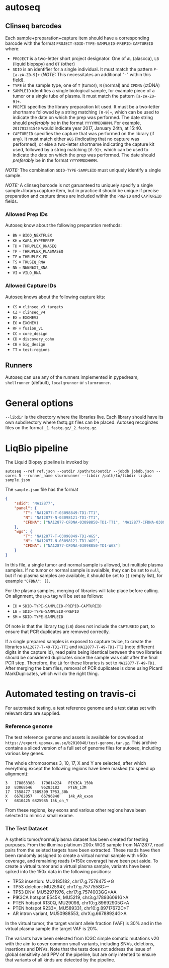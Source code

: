 # autoseq

## Clinseq barcodes

Each sample+preparation+capture item should have a corresponding barcode with the format `PROJECT-SDID-TYPE-SAMPLEID-PREPID-CAPTUREID` where:

* `PROJECT` is a two-letter short project designator. One of `AL` (alascca), `LB` (liquid biopspy) and `OT` (other)
* `SDID` is an identifier for a single individual. It must match the pattern `P-[a-zA-Z0-9]+` (*NOTE:* This necessitates an additional "-" within this field).
* `TYPE` is the sample type, one of `T` (tumor), `N` (normal) and `CFDNA` (ctDNA)
* `SAMPLEID` identifies a single biological sample, for example piece of a tumor or a single tube of plasma. It must match the pattern `[a-zA-Z0-9]+`.
* `PREPID` specifies the library preparation kit used. It must be a two-letter shortname followed by a string matching `[0-9]+`, which can be used to indicate the date on which the prep was performed. The date string should *preferably* be in the format `YYYYMMDDHHMM`. For example, `201701241540` would indicate year 2017, January 24th, at 15:40.
* `CAPTUREID` specifies the capture that was performed on the library (if any). It must match either `WGS` (indicating that no capture was performed), or else a two-letter shortname indicating the capture kit used, followed by a string matching `[0-9]+`, which can be used to indicate the date on which the prep was performed. The date should *preferably* be in the format `YYYYMMDDHHMM`.

*NOTE:* The combination `SDID-TYPE-SAMPLEID` must uniquely identify a single sample.

*NOTE:* A clinseq barcode is not garuanteed to uniquely specify a single sample+library+capture item, but in practice it should be unique if precise preparation and capture times are included within the `PREPID` and `CAPTUREID` fields.

### Allowed Prep IDs

Autoseq know about the following preparation methods: 

* `BN` = `BIOO_NEXTFLEX`
* `KH` = `KAPA_HYPERPREP`
* `TD` = `THRUPLEX_DNASEQ`
* `TP` = `THRUPLEX_PLASMASEQ`
* `TF` = `THRUPLEX_FD`
* `TS` = `TRUSEQ_RNA`
* `NN` = `NEBNEXT_RNA`
* `VI` = `VILO_RNA`            

### Allowed Capture IDs

Autoseq knows about the following capture kits:

* `CS` = `clinseq_v3_targets`
* `CZ` = `clinseq_v4`
* `EX` = `EXOMEV3`
* `EO` = `EXOMEV1`
* `RF` = `fusion_v1`
* `CC` = `core_design`
* `CD` = `discovery_coho`
* `CB` = `big_design`
* `TT` = `test-regions`

## Runners

Autoseq can use any of the runners implemented in pypedream, `shellrunner` (default), `localqrunner` or `slurmrunner`.

# General options

`--libdir` is the directory where the libraries live. Each library should have its own subdirectory where fastq.gz files can be placed. Autoseq recoginzes files on the format `_1.fastq.gz/_2.fastq.gz`.


# LiqBio pipeline

The Liquid Biopsy pipeline is invoked by

~~~
autoseq --ref ref.json --outdir /path/to/outdir --jobdb jobdb.json --cores 5 --runner_name slurmrunner --libdir /path/to/libdir liqbio sample.json
~~~

The `sample.json` file has the format

~~~json
{
    "sdid": "NA12877",
    "panel": {
        "T": "NA12877-T-03098849-TD1-TT1",
        "N": "NA12877-N-03098121-TD1-TT1",
        "CFDNA": ["NA12877-CFDNA-03098850-TD1-TT1", "NA12877-CFDNA-03098850-TD2-TT1"]
    },
    "wgs": {
        "T": "NA12877-T-03098849-TD1-WGS",
        "N": "NA12877-N-03098121-TD1-WGS",
        "CFDNA": ["NA12877-CFDNA-03098850-TD1-WGS"]
    }
}

~~~

In this file, a single tumor and normal sample is allowed, but multiple plasma samples. If no tumor or normal sample is avaialble, they can be set to `null`, but if no plasma samples are available, it should be set to `[]` (empty list), for example `"CFDNA": []`.

For the plasma samples, merging of libraries will take place before calling. On alignment, the `@RG` tag will be set as follows: 

* `ID` = `SDID-TYPE-SAMPLEID-PREPID-CAPTUREID`
* `LB` = `SDID-TYPE-SAMPLEID-PREPID`
* `SM` = `SDID-TYPE-SAMPLEID`

Of note is that the library tag (`LB`) does not include the `CAPTUREID` part, to ensure that PCR duplicates are removed correctly. 

If a single prepared samples is exposed to capture twice, to create the libraries `NA12877-T-49-TD1-TT1` and `NA12877-T-49-TD1-TT2` (note different digits in the capture id), read pairs being identical between the two libraries should be considered duplicates since the sample was split after the final PCR step. Therefore, the `LB` for these libraries is set to `NA12877-T-49-TD1`. After merging the bam files, removal of PCR duplicates is done using Picard MarkDuplicates, which will do the right thing. 

# Automated testing on travis-ci

For automated testing, a test reference genome and a test datas set with relevant data are supplied. 

### Reference genome

The test reference genome and assets is available for download at `https://export.uppmax.uu.se/b2010040/test-genome.tar.gz`. This archive contains a sliced version of a full set of genome files for autoseq, including various key genes. 

The whole chromosomes 3, 10, 17, X and Y are selected, after which everything except the following regions have been masked (to speed up alignment):

~~~
3	178863388	179014224	PIK3CA_150k
10	83068546	96283182	PTEN_13M
17	7558477	7589399	TP53_30k
X	66782057	66796840	14k_AR_exon
Y	6810425	6825985	15k_on_Y
~~~

From these regions, key exons and various other regions have been selected to mimic a small exome. 

### The Test Dataset

A sythetic tumor/normal/plasma dataset has been created for testing purpuses. From the illumina platinum 200x WGS sample from NA12877, read pairs from the seleted targets have been extracted. These reads have then been randomly assigned to create a virtual normal sample with ≈50x coverage, and remaining reads (≈150x coverage) have been put aside. To create a virtual tumor and a virtual plasma sample, variants have been spiked into the 150x data in the following positions: 

* TP53 insertion: MU2185182, chr17:g.7578475->G
* TP53 deletion: MU25947, chr17:g.7577558G>-
* TP53 DNV: MU52971976, chr17:g.7574003GG>AA
* PIK3CA hotspot E545K, MU5219, chr3:g.178936091G>A
* PTEN hotspot R130Q, MU29098, chr10:g.89692905G>A
* PTEN hotspot R233*, MU589331, chr10:g.89717672C>T
* AR intron variant, MU50988553, chrX:g.66788924G>A

In the virtual tumor, the target variant allele fraction (VAF) is 30% and in the virtual plasma sample the target VAF is 20%. 

The variants have been selected from ICGC simple somatic mutations v20 with the aim to cover common small variants, including SNVs, deletions, insertions and DNVs. Note that the tests does not address the issue of global sensitivity and PPV of the pipeline, but are only intented to ensure that variants of all kinds are detected by the pipeline. 
